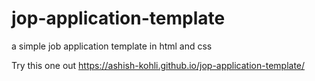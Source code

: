 # jop-application-template


a simple job application template in html and css

Try this one out
https://ashish-kohli.github.io/jop-application-template/
